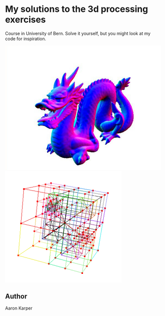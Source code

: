 # My solutions to the 3d processing exercises

Course in University of Bern. Solve it yourself, but you might look at my code for inspiration.

![ugly](additonal/weird_dragon.JPG) ![ugly](additonal/oct.PNG)

## Author
Aaron Karper
